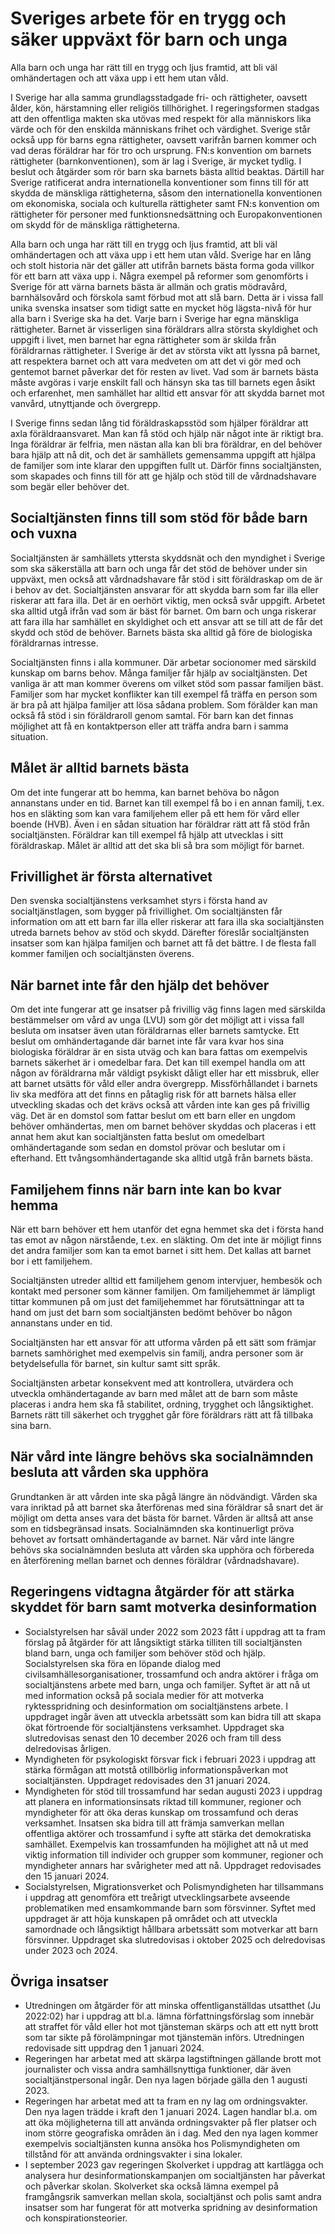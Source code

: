 # Sveriges arbete för en trygg och säker uppväxt för barn och unga

Alla barn och unga har rätt till en trygg och ljus framtid, att bli väl omhändertagen och att växa upp i ett hem utan våld.


I Sverige har alla samma grundlagsstadgade fri\- och rättigheter, oavsett ålder, kön, härstamning eller religiös tillhörighet. I regeringsformen stadgas att den offentliga makten ska utövas med respekt för alla människors lika värde och för den enskilda människans frihet och värdighet. Sverige står också upp för barns egna rättigheter, oavsett varifrån barnen kommer och vad deras föräldrar har för tro och ursprung. FN:s konvention om barnets rättigheter (barnkonventionen), som är lag i Sverige, är mycket tydlig. I beslut och åtgärder som rör barn ska barnets bästa alltid beaktas. Därtill har Sverige ratificerat andra internationella konventioner som finns till för att skydda de mänskliga rättigheterna, såsom den internationella konventionen om ekonomiska, sociala och kulturella rättigheter samt FN:s konvention om rättigheter för personer med funktionsnedsättning och Europakonventionen om skydd för de mänskliga rättigheterna.

Alla barn och unga har rätt till en trygg och ljus framtid, att bli väl omhändertagen och att växa upp i ett hem utan våld. Sverige har en lång och stolt historia när det gäller att utifrån barnets bästa forma goda villkor för ett barn att växa upp i. Några exempel på reformer som genomförts i Sverige för att värna barnets bästa är allmän och gratis mödravård, barnhälso­vård och förskola samt förbud mot att slå barn. Detta är i vissa fall unika svenska insatser som tidigt satte en mycket hög lägsta\-nivå för hur alla barn i Sverige ska ha det. Varje barn i Sverige har egna mänskliga rättigheter. Barnet är visserligen sina föräldrars allra största skyldighet och uppgift i livet, men barnet har egna rättigheter som är skilda från föräldrarnas rättigheter. I Sverige är det av största vikt att lyssna på barnet, att respektera barnet och att vara medveten om att det vi gör med och gentemot barnet påverkar det för resten av livet. Vad som är barnets bästa måste avgöras i varje enskilt fall och hänsyn ska tas till barnets egen åsikt och erfarenhet, men samhället har alltid ett ansvar för att skydda barnet mot vanvård, utnyttjande och övergrepp.

I Sverige finns sedan lång tid föräldraskapsstöd som hjälper föräldrar att axla föräldra­ansvaret. Man kan få stöd och hjälp när något inte är riktigt bra. Inga föräldrar är felfria, men nästan alla kan bli bra föräldrar, en del behöver bara hjälp att nå dit, och det är samhällets gemensamma uppgift att hjälpa de familjer som inte klarar den uppgiften fullt ut. Därför finns socialtjänsten, som skapades och finns till för att ge hjälp och stöd till de vårdnadshavare som begär eller behöver det.

## Socialtjänsten finns till som stöd för både barn och vuxna

Socialtjänsten är samhällets yttersta skyddsnät och den myndighet i Sverige som ska säkerställa att barn och unga får det stöd de behöver under sin uppväxt, men också att vårdnadshavare får stöd i sitt föräldraskap om de är i behov av det. Socialtjänsten ansvarar för att skydda barn som far illa eller riskerar att fara illa. Det är en oerhört viktig, men också svår uppgift. Arbetet ska alltid utgå ifrån vad som är bäst för barnet. Om barn och unga riskerar att fara illa har samhället en skyldighet och ett ansvar att se till att de får det skydd och stöd de behöver. Barnets bästa ska alltid gå före de biologiska föräldrarnas intresse.

Socialtjänsten finns i alla kommuner. Där arbetar socionomer med särskild kunskap om barns behov. Många familjer får hjälp av socialtjänsten. Det vanliga är att man kommer överens om vilket stöd som passar familjen bäst. Familjer som har mycket konflikter kan till exempel få träffa en person som är bra på att hjälpa familjer att lösa sådana problem. Som förälder kan man också få stöd i sin föräldraroll genom samtal. För barn kan det finnas möjlighet att få en kontaktperson eller att träffa andra barn i samma situation.

## Målet är alltid barnets bästa

Om det inte fungerar att bo hemma, kan barnet behöva bo någon annanstans under en tid. Barnet kan till exempel få bo i en annan familj, t.ex. hos en släkting som kan vara familjehem eller på ett hem för vård eller boende (HVB). Även i en sådan situation har föräldrar rätt att få stöd från socialtjänsten. Föräldrar kan till exempel få hjälp att utvecklas i sitt föräldraskap. Målet är alltid att det ska bli så bra som möjligt för barnet.

## Frivillighet är första alternativet

Den svenska socialtjänstens verksamhet styrs i första hand av socialtjänstlagen, som bygger på frivillighet. Om socialtjänsten får information om att ett barn far illa eller riskerar att fara illa ska socialtjänsten utreda barnets behov av stöd och skydd. Därefter föreslår socialtjänsten insatser som kan hjälpa familjen och barnet att få det bättre. I de flesta fall kommer familjen och socialtjänsten överens.

## När barnet inte får den hjälp det behöver

Om det inte fungerar att ge insatser på frivillig väg finns lagen med särskilda bestämmelser om vård av unga (LVU) som gör det möjligt att i vissa fall besluta om insatser även utan föräldrarnas eller barnets samtycke. Ett beslut om omhändertagande där barnet inte får vara kvar hos sina biologiska föräldrar är en sista utväg och kan bara fattas om exempelvis barnets säkerhet är i omedelbar fara. Det kan till exempel handla om att någon av föräldrarna mår väldigt psykiskt dåligt eller har ett missbruk, eller att barnet utsätts för våld eller andra övergrepp. Missförhållandet i barnets liv ska medföra att det finns en påtaglig risk för att barnets hälsa eller utveckling skadas och det krävs också att vården inte kan ges på frivillig väg. Det är en domstol som fattar beslut om ett barn eller en ungdom behöver omhändertas, men om barnet behöver skyddas och placeras i ett annat hem akut kan socialtjänsten fatta beslut om omedelbart omhändertagande som sedan en domstol prövar och beslutar om i efterhand. Ett tvångsomhändertagande ska alltid utgå från barnets bästa.

## Familjehem finns när barn inte kan bo kvar hemma

När ett barn behöver ett hem utanför det egna hemmet ska det i första hand tas emot av någon närstående, t.ex. en släkting. Om det inte är möjligt finns det andra familjer som kan ta emot barnet i sitt hem. Det kallas att barnet bor i ett familjehem.

Socialtjänsten utreder alltid ett familjehem genom intervjuer, hembesök och kontakt med personer som känner familjen. Om familje­hemmet är lämpligt tittar kommunen på om just det familjehemmet har förutsättningar att ta hand om just det barn som socialtjänsten bedömt behöver bo någon annanstans under en tid.

Socialtjänsten har ett ansvar för att utforma vården på ett sätt som främjar barnets samhörighet med exempelvis sin familj, andra personer som är betydelsefulla för barnet, sin kultur samt sitt språk.

Socialtjänsten arbetar konsekvent med att kontrollera, utvärdera och utveckla omhänder­tagande av barn med målet att de barn som måste placeras i andra hem ska få stabilitet, ordning, trygghet och långsiktighet. Barnets rätt till säkerhet och trygghet går före föräldrars rätt att få tillbaka sina barn.

## När vård inte längre behövs ska socialnämnden besluta att vården ska upphöra

Grundtanken är att vården inte ska pågå längre än nödvändigt. Vården ska vara inriktad på att barnet ska återförenas med sina föräldrar så snart det är möjligt om detta anses vara det bästa för barnet. Vården är alltså att anse som en tidsbegränsad insats. Socialnämnden ska kontinuerligt pröva behovet av fortsatt omhändertagande av barnet. När vård inte längre behövs ska socialnämnden besluta att vården ska upphöra och förbereda en återförening mellan barnet och dennes föräldrar (vårdnadshavare).

## Regeringens vidtagna åtgärder för att stärka skyddet för barn samt motverka desinformation

* Socialstyrelsen har såväl under 2022 som 2023 fått i uppdrag att ta fram förslag på åtgärder för att långsiktigt stärka tilliten till socialtjänsten bland barn, unga och familjer som behöver stöd och hjälp. Socialstyrelsen ska föra en löpande dialog med civilsamhällesorganisationer, trossamfund och andra aktörer i fråga om socialtjänstens arbete med barn, unga och familjer. Syftet är att nå ut med information också på sociala medier för att motverka ryktesspridning och desinformation om socialtjänstens arbete. I uppdraget ingår även att utveckla arbetssätt som kan bidra till att skapa ökat förtroende för socialtjänstens verksamhet. Uppdraget ska slutredovisas senast den 10 december 2026 och fram till dess delredovisas årligen.
* Myndigheten för psykologiskt försvar fick i februari 2023 i uppdrag att stärka förmågan att motstå otillbörlig informationspåverkan mot socialtjänsten. Uppdraget redovisades den 31 januari 2024\.
* Myndigheten för stöd till trossam­fund har sedan augusti 2023 i uppdrag att planera en informationsinsats riktad till kommu­ner, regioner och myndigheter för att öka deras kunskap om trossam­fund och deras verksamhet. Insatsen ska bidra till att främja samver­kan mellan offentliga aktörer och trossamfund i syfte att stärka det demokratiska samhället. Exempelvis kan trossamfunden ha möjlighet att nå ut med viktig information till individer och grupper som kom­muner, regioner och myndigheter annars har svårigheter med att nå. Uppdraget redovisades den 15 januari 2024\.
* Socialstyrelsen, Migrationsverket och Polismyndigheten har tillsammans i uppdrag att genomföra ett treårigt utvecklingsarbete avseende problematiken med ensam­kommande barn som försvinner. Syftet med uppdraget är att höja kunskapen på området och att utveckla samordnade och långsiktigt hållbara arbetssätt som motverkar att barn försvinner. Uppdraget ska slutredovisas i oktober 2025 och delredovisas under 2023 och 2024\.

## Övriga insatser

* Utredningen om åtgärder för att minska offentliganställdas utsatthet (Ju 2022:02\) har i uppdrag att bl.a. lämna författningsförslag som innebär att straffet för våld eller hot mot tjänsteman skärps och att ett nytt brott som tar sikte på förolämpningar mot tjänstemän införs. Utredningen redovisade sitt uppdrag den 1 januari 2024\.
* Regeringen har arbetat med att skärpa lagstiftningen gällande brott mot journalister och vissa andra samhällsnyttiga funktioner, där även socialtjänstpersonal ingår. Den nya lagen började gälla den 1 augusti 2023\.
* Regeringen har arbetat med att ta fram en ny lag om ordningsvakter. Den nya lagen trädde i kraft den 1 januari 2024\. Lagen handlar bl.a. om att öka möjligheterna till att använda ordningsvakter på fler platser och inom större geografiska områden än i dag. Med den nya lagen kommer exempelvis socialtjänsten kunna ansöka hos Polismyndigheten om tillstånd för att använda ordningsvakter i sina lokaler.
* I september 2023 gav regeringen Skolverket i uppdrag att kartlägga och analysera hur desinformationskampanjen om socialtjänsten har påverkat och påverkar skolan. Skolverket ska också lämna exempel på framgångsrik samverkan mellan skola, socialtjänst och polis samt andra insatser som har fungerat för att motverka spridning av desinformation och konspirationsteorier.
